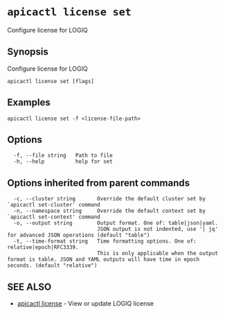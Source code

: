 # `apicactl license set`

Configure license for LOGIQ

## Synopsis

Configure license for LOGIQ

```
apicactl license set [flags]
```

## Examples

```
apicactl license set -f <license-file-path>
```

## Options

```
  -f, --file string   Path to file
  -h, --help          help for set
```

## Options inherited from parent commands

```
  -c, --cluster string       Override the default cluster set by `apicactl set-cluster' command
  -n, --namespace string     Override the default context set by `apicactl set-context' command
  -o, --output string        Output format. One of: table|json|yaml. 
                             JSON output is not indented, use '| jq' for advanced JSON operations (default "table")
  -t, --time-format string   Time formatting options. One of: relative|epoch|RFC3339. 
                             This is only applicable when the output format is table. JSON and YAML outputs will have time in epoch seconds. (default "relative")
```

## SEE ALSO

* [apicactl license](/license/apicactl_license)	 - View or update LOGIQ license

